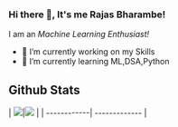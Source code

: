 ### Hi there 👋, It's me Rajas Bharambe!


I am an *Machine Learning Enthusiast!*

- 🔭 I’m currently working on my Skills
- 🌱 I’m currently learning ML,DSA,Python

## Github Stats

| <img src="https://github-readme-stats.vercel.app/api?username=
RajasBharambe&&show_icons=true&count_private=true&theme=github_dark">|<img src="https://github-readme-streak-stats.herokuapp.com/?user=
RajasBharambe&theme=blueberry_duo"/> |
| ------------| ------------- |

